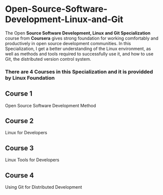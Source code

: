 # Open-Source-Software-Development-Linux-and-Git

The Open **Source Software Development, Linux and Git Specialization** course from **Coursera** gives strong foundation for working comfortably and productively in open source development communities. In this Specialization, I get a better understanding of the Linux environment, as well as methods and tools required to successfully use it, and how to use Git, the distributed version control system.


### There are 4 Courses in this Specialization and it is providded by Linux Foundation

## Course 1

   Open Source Software Development Method
  
 ## Course 2
 
   Linux for Developers
   
   
  ## Course 3
  
   Linux Tools for Developers
  
  ## Course 4
  
   Using Git for Distributed Development
